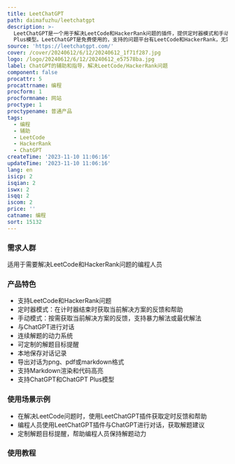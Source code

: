 ```yaml
---
title: LeetChatGPT
path: daimafuzhu/leetchatgpt
description: >-
  LeetChatGPT是一个用于解决LeetCode和HackerRank问题的插件，提供定时器模式和手动模式，支持与ChatGPT的对话，具有连续解题的动力系统，可定制提醒目标，支持本地保存对话记录，导出对话为png、pdf或markdown格式，支持Markdown渲染和代码高亮，同时支持ChatGPT和ChatGPT
  Plus模型。LeetChatGPT是免费使用的，支持的问题平台有LeetCode和HackerRank，无需ChatGPT/OpenAI账户。联系邮箱：hcaptone.dev@gmail.com
source: 'https://leetchatgpt.com/'
cover: /cover/20240612/6/12/20240612_1f71f287.jpg
logo: /logo/20240612/6/12/20240612_e57578ba.jpg
label: ChatGPT的辅助和指导，解决LeetCode/HackerRank问题
component: false
procattr: 5
procattrname: 编程
procform: 1
procformname: 网站
proctype: 1
proctypename: 普通产品
tags:
  - 编程
  - 辅助
  - LeetCode
  - HackerRank
  - ChatGPT
createTime: '2023-11-10 11:06:16'
updateTime: '2023-11-10 11:06:16'
lang: en
isicp: 2
isqian: 2
iswx: 2
isqq: 2
iscom: 2
price: ''
catname: 编程
sort: 15132
---
```




### 需求人群
适用于需要解决LeetCode和HackerRank问题的编程人员

### 产品特色
- 支持LeetCode和HackerRank问题
- 定时器模式：在计时器结束时获取当前解决方案的反馈和帮助
- 手动模式：按需获取当前解决方案的反馈，支持暴力解法或最优解法
- 与ChatGPT进行对话
- 连续解题的动力系统
- 可定制的解题目标提醒
- 本地保存对话记录
- 导出对话为png、pdf或markdown格式
- 支持Markdown渲染和代码高亮
- 支持ChatGPT和ChatGPT Plus模型

### 使用场景示例
- 在解决LeetCode问题时，使用LeetChatGPT插件获取定时反馈和帮助
- 编程人员使用LeetChatGPT插件与ChatGPT进行对话，获取解题建议
- 定制解题目标提醒，帮助编程人员保持解题动力

### 使用教程


  
